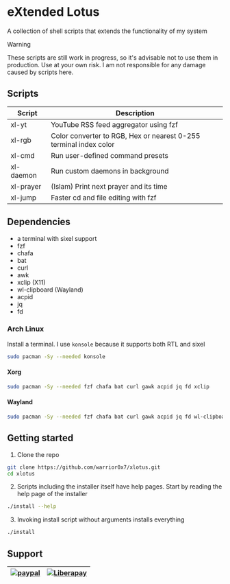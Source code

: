# eXtended Lotus
A collection of shell scripts that extends the functionality of my system

> [!Warning]
>These scripts are still work in progress, so it's advisable not to use them
>in production. Use at your own risk. I am not responsible for any damage caused
>by scripts here.

## Scripts
|Script|Description|
|--|--|
|xl-yt|YouTube RSS feed aggregator using fzf|
|xl-rgb|Color converter to RGB, Hex or nearest 0-255 terminal index color|
|xl-cmd|Run user-defined command presets|
|xl-daemon|Run custom daemons in background|
|xl-prayer|(Islam) Print next prayer and its time|
|xl-jump|Faster cd and file editing with fzf|

## Dependencies
- a terminal with sixel support
- fzf
- chafa
- bat
- curl
- awk
- xclip (X11)
- wl-clipboard (Wayland)
- acpid
- jq
- fd

### Arch Linux
Install a terminal. I use `konsole` because it supports both RTL and sixel
```Bash
sudo pacman -Sy --needed konsole
```
#### Xorg
```Bash
sudo pacman -Sy --needed fzf chafa bat curl gawk acpid jq fd xclip
```
#### Wayland
```Bash
sudo pacman -Sy --needed fzf chafa bat curl gawk acpid jq fd wl-clipboard
```

## Getting started
1. Clone the repo
```Bash
git clone https://github.com/warrior0x7/xlotus.git
cd xlotus
```
2. Scripts including the installer itself have help pages. Start by reading the help page of the installer
```Bash
./install --help
```

3. Invoking install script without arguments installs everything
```Bash
./install
```

## Support
[![paypal](https://www.paypalobjects.com/en_US/i/btn/btn_donateCC_LG.gif)](https://www.paypal.me/warrior0x7) | [![Liberapay](https://liberapay.com/assets/widgets/donate.svg)](https://liberapay.com/Warrior0x7/donate)
|--|--|
